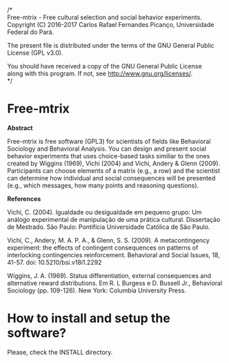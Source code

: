 /*   
  Free-mtrix - Free cultural selection and social behavior experiments.   
  Copyright (C) 2016-2017 Carlos Rafael Fernandes Picanço, Universidade Federal do Pará.   

  The present file is distributed under the terms of the GNU General Public License (GPL v3.0).

  You should have received a copy of the GNU General Public License   
  along with this program. If not, see <http://www.gnu.org/licenses/>.   
*/

# Free-mtrix

**Abstract**

Free-mtrix is free software (GPL3) for scientists of fields like Behavioral Sociology and Behavioral Analysis. You can design and present social behavior experiments that uses choice-based tasks similiar to the ones created by Wiggins (1969), Vichi (2004) and Vichi, Andery & Glenn (2009). Participants can choose elements of a matrix (e.g., a row) and the scientist can determine how individual and social consequences will be presented (e.g., which messages, how many points and reasoning questions).

**References**

Vichi, C. (2004). Igualdade ou desigualdade em pequeno grupo: Um análogo experimental de manipulação de uma prática cultural. Dissertação de Mestrado. São Paulo: Pontifícia Universidade Católica de São Paulo.

Vichi, C., Andery, M. A. P. A., & Glenn, S. S. (2009). A metacontingency experiment: the effects of contingent consequences on patterns of interlocking contingencies reinforcement. Behavioral and Social Issues, 18, 41-57. doi: 10.5210/bsi.v18i1.2292

Wiggins, J. A. (1969). Status differentiation, external consequences and alternative reward distributions. Em R. L Burgess e D. Bussell Jr., Behavioral Sociology (pp. 109-126). New York: Columbia University Press.

# How to install and setup the software?

Please, check the INSTALL directory.